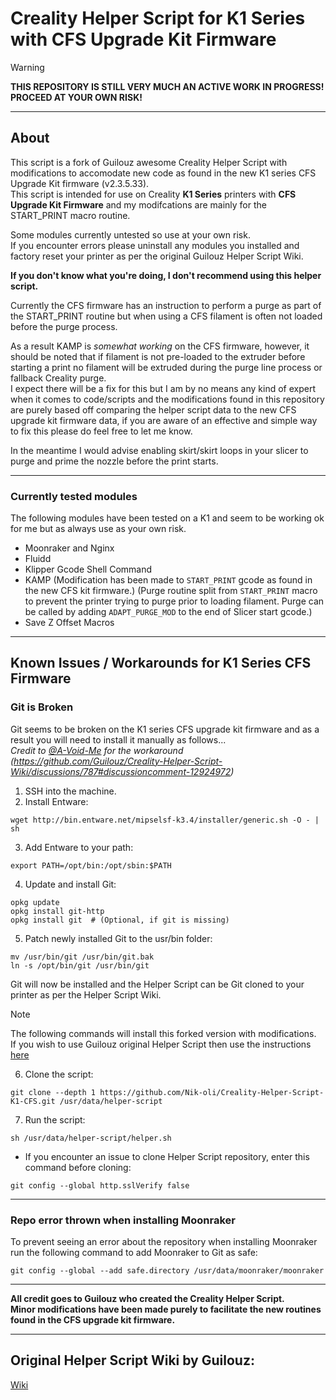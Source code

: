 # Creality Helper Script for K1 Series with CFS Upgrade Kit Firmware

> [!WARNING]
> **THIS REPOSITORY IS STILL VERY MUCH AN ACTIVE WORK IN PROGRESS! PROCEED AT YOUR OWN RISK!**

---

## About

This script is a fork of Guilouz awesome Creality Helper Script with modifications to accomodate new code as found in the new K1 series CFS Upgrade Kit firmware (v2.3.5.33).  
This script is intended for use on Creality **K1 Series** printers with **CFS Upgrade Kit Firmware** and my modifcations are mainly for the START_PRINT macro routine.

Some modules currently untested so use at your own risk.  
If you encounter errors please uninstall any modules you installed and factory reset your printer as per the original Guilouz Helper Script Wiki.

**If you don't know what you're doing, I don't recommend using this helper script.**

Currently the CFS firmware has an instruction to perform a purge as part of the START_PRINT routine but when using a CFS filament is often not loaded before the purge process.  

As a result KAMP is *somewhat working* on the CFS firmware, however, it should be noted that if filament is not pre-loaded to the extruder before starting a print no filament will be extruded during the purge line process or fallback Creality purge.  
I expect there will be a fix for this but I am by no means any kind of expert when it comes to code/scripts and the modifications found in this repository are purely based off comparing the helper script data to the new CFS upgrade kit firmware data, if you are aware of an effective and simple way to fix this please do feel free to let me know.  

In the meantime I would advise enabling skirt/skirt loops in your slicer to purge and prime the nozzle before the print starts.

---

### Currently tested modules  
The following modules have been tested on a K1 and seem to be working ok for me but as always use as your own risk.
- Moonraker and Nginx  
- Fluidd  
- Klipper Gcode Shell Command  
- KAMP (Modification has been made to `START_PRINT` gcode as found in the new CFS kit firmware.)
  (Purge routine split from `START_PRINT` macro to prevent the printer trying to purge prior to loading filament. Purge can be called by adding `ADAPT_PURGE_MOD` to the end of Slicer start gcode.)  
- Save Z Offset Macros  

---

## Known Issues / Workarounds for K1 Series CFS Firmware

### Git is Broken  
Git seems to be broken on the K1 series CFS upgrade kit firmware and as a result you will need to install it manually as follows...  
*Credit to [@A-Void-Me](https://github.com/A-Void-Me) for the workaround (https://github.com/Guilouz/Creality-Helper-Script-Wiki/discussions/787#discussioncomment-12924972)*

1. SSH into the machine.
2. Install Entware:
```
wget http://bin.entware.net/mipselsf-k3.4/installer/generic.sh -O - | sh
```
3. Add Entware to your path:
```
export PATH=/opt/bin:/opt/sbin:$PATH
```
4. Update and install Git:
```
opkg update
opkg install git-http
opkg install git  # (Optional, if git is missing)
```

5. Patch newly installed Git to the usr/bin folder:
```
mv /usr/bin/git /usr/bin/git.bak
ln -s /opt/bin/git /usr/bin/git
```

Git will now be installed and the Helper Script can be Git cloned to your printer as per the Helper Script Wiki.

> [!NOTE]
> The following commands will install this forked version with modifications.  
> If you wish to use Guilouz original Helper Script then use the instructions [here](https://guilouz.github.io/Creality-Helper-Script-Wiki/helper-script/helper-script-installation/)

6. Clone the script:
```
git clone --depth 1 https://github.com/Nik-oli/Creality-Helper-Script-K1-CFS.git /usr/data/helper-script
```
7. Run the script:
```
sh /usr/data/helper-script/helper.sh
```

- If you encounter an issue to clone Helper Script repository, enter this command before cloning:  
```
git config --global http.sslVerify false
```

---

### Repo error thrown when installing Moonraker  
To prevent seeing an error about the repository when installing Moonraker run the following command to add Moonraker to Git as safe:
```
git config --global --add safe.directory /usr/data/moonraker/moonraker
```

---

**All credit goes to Guilouz who created the Creality Helper Script.**  
**Minor modifications have been made purely to facilitate the new routines found in the CFS upgrade kit firmware.**  

---

## Original Helper Script Wiki by Guilouz:  
[Wiki](https://guilouz.github.io/Creality-Helper-Script-Wiki/)

<br />
